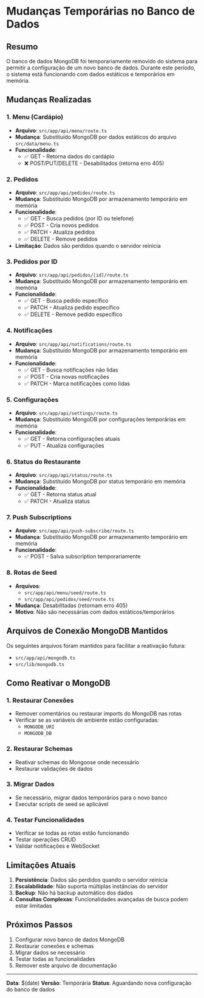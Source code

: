 # Mudanças Temporárias no Banco de Dados

## Resumo
O banco de dados MongoDB foi temporariamente removido do sistema para permitir a configuração de um novo banco de dados. Durante este período, o sistema está funcionando com dados estáticos e temporários em memória.

## Mudanças Realizadas

### 1. Menu (Cardápio)
- **Arquivo**: `src/app/api/menu/route.ts`
- **Mudança**: Substituído MongoDB por dados estáticos do arquivo `src/data/menu.ts`
- **Funcionalidade**: 
  - ✅ GET - Retorna dados do cardápio
  - ❌ POST/PUT/DELETE - Desabilitados (retorna erro 405)

### 2. Pedidos
- **Arquivo**: `src/app/api/pedidos/route.ts`
- **Mudança**: Substituído MongoDB por armazenamento temporário em memória
- **Funcionalidade**: 
  - ✅ GET - Busca pedidos (por ID ou telefone)
  - ✅ POST - Cria novos pedidos
  - ✅ PATCH - Atualiza pedidos
  - ✅ DELETE - Remove pedidos
- **Limitação**: Dados são perdidos quando o servidor reinicia

### 3. Pedidos por ID
- **Arquivo**: `src/app/api/pedidos/[id]/route.ts`
- **Mudança**: Substituído MongoDB por armazenamento temporário em memória
- **Funcionalidade**: 
  - ✅ GET - Busca pedido específico
  - ✅ PATCH - Atualiza pedido específico
  - ✅ DELETE - Remove pedido específico

### 4. Notificações
- **Arquivo**: `src/app/api/notifications/route.ts`
- **Mudança**: Substituído MongoDB por armazenamento temporário em memória
- **Funcionalidade**: 
  - ✅ GET - Busca notificações não lidas
  - ✅ POST - Cria novas notificações
  - ✅ PATCH - Marca notificações como lidas

### 5. Configurações
- **Arquivo**: `src/app/api/settings/route.ts`
- **Mudança**: Substituído MongoDB por configurações temporárias em memória
- **Funcionalidade**: 
  - ✅ GET - Retorna configurações atuais
  - ✅ PUT - Atualiza configurações

### 6. Status do Restaurante
- **Arquivo**: `src/app/api/status/route.ts`
- **Mudança**: Substituído MongoDB por status temporário em memória
- **Funcionalidade**: 
  - ✅ GET - Retorna status atual
  - ✅ PATCH - Atualiza status

### 7. Push Subscriptions
- **Arquivo**: `src/app/api/push-subscribe/route.ts`
- **Mudança**: Substituído MongoDB por armazenamento temporário em memória
- **Funcionalidade**: 
  - ✅ POST - Salva subscription temporariamente

### 8. Rotas de Seed
- **Arquivos**: 
  - `src/app/api/menu/seed/route.ts`
  - `src/app/api/pedidos/seed/route.ts`
- **Mudança**: Desabilitadas (retornam erro 405)
- **Motivo**: Não são necessárias com dados estáticos/temporários

## Arquivos de Conexão MongoDB Mantidos
Os seguintes arquivos foram mantidos para facilitar a reativação futura:
- `src/app/api/mongodb.ts`
- `src/lib/mongodb.ts`

## Como Reativar o MongoDB

### 1. Restaurar Conexões
- Remover comentários ou restaurar imports do MongoDB nas rotas
- Verificar se as variáveis de ambiente estão configuradas:
  - `MONGODB_URI`
  - `MONGODB_DB`

### 2. Restaurar Schemas
- Reativar schemas do Mongoose onde necessário
- Restaurar validações de dados

### 3. Migrar Dados
- Se necessário, migrar dados temporários para o novo banco
- Executar scripts de seed se aplicável

### 4. Testar Funcionalidades
- Verificar se todas as rotas estão funcionando
- Testar operações CRUD
- Validar notificações e WebSocket

## Limitações Atuais

1. **Persistência**: Dados são perdidos quando o servidor reinicia
2. **Escalabilidade**: Não suporta múltiplas instâncias do servidor
3. **Backup**: Não há backup automático dos dados
4. **Consultas Complexas**: Funcionalidades avançadas de busca podem estar limitadas

## Próximos Passos

1. Configurar novo banco de dados MongoDB
2. Restaurar conexões e schemas
3. Migrar dados se necessário
4. Testar todas as funcionalidades
5. Remover este arquivo de documentação

---
**Data**: $(date)
**Versão**: Temporária
**Status**: Aguardando nova configuração do banco de dados 